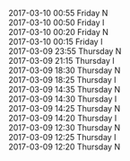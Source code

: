2017-03-10 00:55 Friday  N  
2017-03-10 00:50 Friday  I  
2017-03-10 00:20 Friday  N  
2017-03-10 00:15 Friday  I  
2017-03-09 23:55 Thursday  N  
2017-03-09 21:15 Thursday  I  
2017-03-09 18:30 Thursday  N  
2017-03-09 18:25 Thursday  I  
2017-03-09 14:35 Thursday  N  
2017-03-09 14:30 Thursday  I  
2017-03-09 14:25 Thursday  N  
2017-03-09 14:20 Thursday  I  
2017-03-09 12:30 Thursday  N  
2017-03-09 12:25 Thursday  I  
2017-03-09 12:20 Thursday  N  
